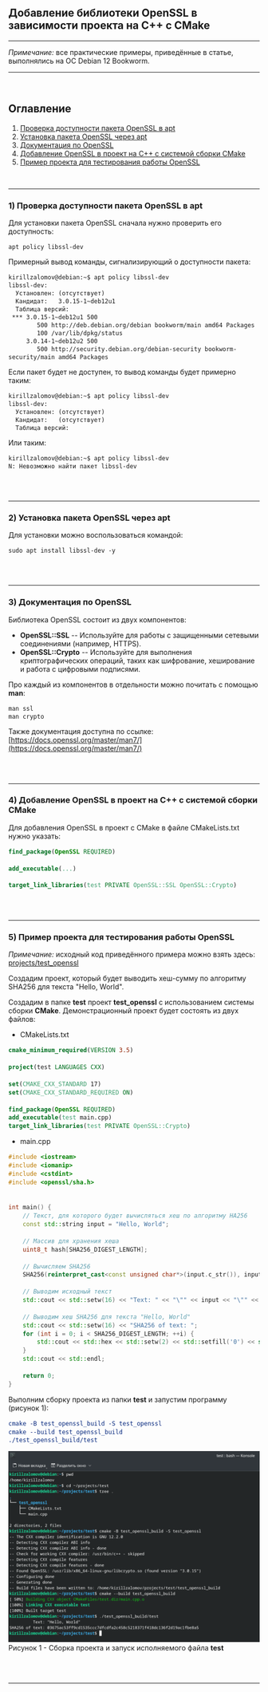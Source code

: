 ## Добавление библиотеки OpenSSL в зависимости проекта на C++ с CMake  

---

_Примечание:_ все практические примеры, приведённые в статье, выполнялись на ОС Debian 12 Bookworm.  

---

<br>  

## Оглавление

1. [Проверка доступности пакета OpenSSL в apt](#сhapter_1)
2. [Установка пакета OpenSSL через apt](#сhapter_2)
3. [Документация по OpenSSL](#сhapter_3)
4. [Добавление OpenSSL в проект на C++ с системой сборки CMake](#сhapter_4)
5. [Пример проекта для тестирования работы OpenSSL](#сhapter_5)
<br>  

---

<a name="сhapter_1"></a> 
### 1) Проверка доступности пакета OpenSSL в apt

Для установки пакета OpenSSL сначала нужно проверить его доступность:

```console
apt policy libssl-dev
```

Примерный вывод команды, сигнализирующий о доступности пакета:

```console
kirillzalomov@debian:~$ apt policy libssl-dev
libssl-dev:
  Установлен: (отсутствует)
  Кандидат:   3.0.15-1~deb12u1
  Таблица версий:
 *** 3.0.15-1~deb12u1 500
        500 http://deb.debian.org/debian bookworm/main amd64 Packages
        100 /var/lib/dpkg/status
     3.0.14-1~deb12u2 500
        500 http://security.debian.org/debian-security bookworm-security/main amd64 Packages

```

Если пакет будет не доступен, то вывод команды будет примерно таким:

```console
kirillzalomov@debian:~$ apt policy libssl-dev
libssl-dev:
  Установлен: (отсутствует)
  Кандидат:   (отсутствует)
  Таблица версий:
```

Или таким:

```console
kirillzalomov@debian:~$ apt policy libssl-dev
N: Невозможно найти пакет libssl-dev
```

<br>  
<br>  

---

<a name="сhapter_2"></a>
### 2) Установка пакета OpenSSL через apt  

Для установки можно воспользоваться командой:

```console
sudo apt install libssl-dev -y
```

<br>  
<br>  

---

<a name="сhapter_3"></a>
### 3) Документация по OpenSSL  

Библиотека OpenSSL состоит из двух компонентов:  
* __OpenSSL::SSL__ -- Используйте для работы с защищенными сетевыми соединениями (например, HTTPS).  
* __OpenSSL::Crypto__ -- Используйте для выполнения криптографических операций, таких как шифрование, хеширование и работа с цифровыми подписями.  

Про каждый из компонентов в отдельности можно почитать с помощью __man__:

```console
man ssl
man crypto
```

Также документация доступна по ссылке: [https://docs.openssl.org/master/man7/](https://docs.openssl.org/master/man7/)

<br>  
<br>  

---

<a name="сhapter_4"></a>
### 4) Добавление OpenSSL в проект на C++ с системой сборки CMake  

Для добавления OpenSSL в проект с CMake в файле CMakeLists.txt нужно указать:  

```cmake
find_package(OpenSSL REQUIRED)

add_executable(...)

target_link_libraries(test PRIVATE OpenSSL::SSL OpenSSL::Crypto)
```

<br>  
<br>  

---

<a name="сhapter_5"></a>
### 5) Пример проекта для тестирования работы OpenSSL  

_Примечание:_ исходный код приведённого примера можно взять здесь: [projects/test_openssl](projects/test_openssl)

Создадим проект, который будет выводить хеш-сумму по алгоритму SHA256 для текста "Hello, World".  

Создадим в папке __test__ проект __test_openssl__ c использованием системы сборки __CMake__. Демонстрационный проект будет состоять из двух файлов:  

* CMakeLists.txt

```cmake
cmake_minimum_required(VERSION 3.5)

project(test LANGUAGES CXX)

set(CMAKE_CXX_STANDARD 17)
set(CMAKE_CXX_STANDARD_REQUIRED ON)

find_package(OpenSSL REQUIRED)
add_executable(test main.cpp)
target_link_libraries(test PRIVATE OpenSSL::Crypto)
```

* main.cpp

```cpp
#include <iostream>
#include <iomanip>
#include <cstdint>
#include <openssl/sha.h>


int main() {
    // Текст, для которого будет вычисляться хеш по алгоритму HA256
    const std::string input = "Hello, World";

    // Массив для хранения хеша
    uint8_t hash[SHA256_DIGEST_LENGTH];

    // Вычисляем SHA256
    SHA256(reinterpret_cast<const unsigned char*>(input.c_str()), input.size(), hash);

    // Выводим исходный текст
    std::cout << std::setw(16) << "Text: " << "\"" << input << "\"" << std::endl;

    // Выводим хеш SHA256 для текста "Hello, World"
    std::cout << std::setw(16) << "SHA256 of text: ";
    for (int i = 0; i < SHA256_DIGEST_LENGTH; ++i) {
        std::cout << std::hex << std::setw(2) << std::setfill('0') << static_cast<int>(hash[i]);
    }
    std::cout << std::endl;

    return 0;
}
```

Выполним сборку проекта из папки __test__ и запустим программу (рисунок 1):

```cmake
cmake -B test_openssl_build -S test_openssl
cmake --build test_openssl_build
./test_openssl_build/test
```

![Сборка проекта и запуск исполняемого файла __test__](images/1.png)
Рисунок 1 - Сборка проекта и запуск исполняемого файла __test__  

<br>  
<br>  

---
